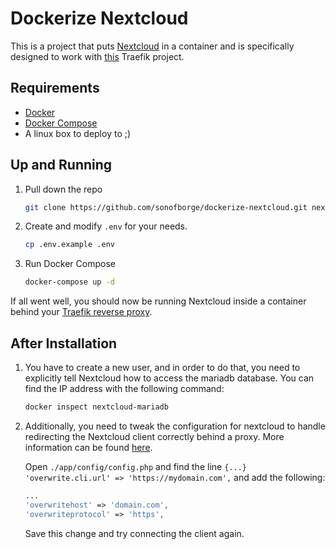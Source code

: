 # Dockerize Nextcloud

This is a project that puts
[Nextcloud](https://nextcloud.com/)
in a container and is specifically designed to work with
[this](https://github.com/sonofborge/dockerize-traefik)
Traefik project.

## Requirements

*   [Docker](https://docs.docker.com/install/)
*   [Docker Compose](https://docs.docker.com/compose/install/)
*   A linux box to deploy to ;)

## Up and Running

1.  Pull down the repo

    ```sh
    git clone https://github.com/sonofborge/dockerize-nextcloud.git nextcloud
    ```

1.  Create and modify `.env` for your needs.

    ```sh
    cp .env.example .env
    ```

1.  Run Docker Compose

    ```sh
    docker-compose up -d
    ```

If all went well,
you should now be running Nextcloud inside a container behind your
[Traefik reverse proxy](https://github.com/sonofborge/dockerize-traefik).

## After Installation

1.  You have to create a new user,
    and in order to do that,
    you need to explicitly tell Nextcloud how to access the mariadb database.
    You can find the IP address with the following command:

    ```sh
    docker inspect nextcloud-mariadb
    ```

1.  Additionally,
    you need to tweak the configuration for nextcloud to handle redirecting the Nextcloud client correctly behind a
    proxy.
    More information can be found
    [here](https://github.com/nextcloud/server/issues/13431#issuecomment-456453585).

    Open `./app/config/config.php` and find the line `{...} 'overwrite.cli.url' => 'https://mydomain.com',` and add the
    following:

    ```php
    ...
    'overwritehost' => 'domain.com',
    'overwriteprotocol' => 'https',
    ```

    Save this change and try connecting the client again.
